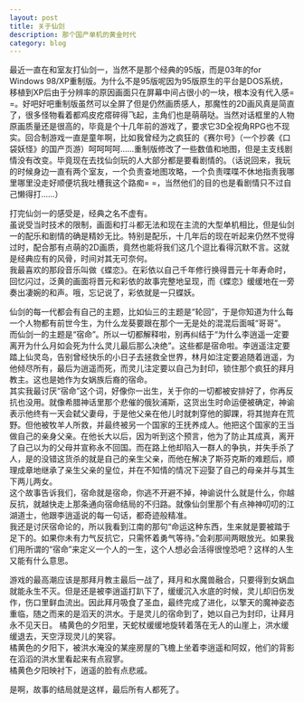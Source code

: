 ```yaml
---
layout: post
title: 关于仙剑
description: 那个国产单机的黄金时代
category: blog
---
```

最近一直在和室友打仙剑一，当然不是那个经典的95版，而是03年的for Windows 98/XP重制版。为什么不是95版呢因为95版原生的平台是DOS系统，移植到XP后由于分辨率的原因画面只在屏幕中间占很小的一块，根本没有代入感= =。好吧好吧重制版虽然可以全屏了但是仍然画质感人，那魔性的2D画风真是简直了，很多怪物看着都鸡皮疙瘩碎得飞起，主角们也是萌萌哒。当然对话框里的人物原画质量还是很高的，毕竟是个十几年前的游戏了，要求它3D全视角RPG也不现实。回合制游戏一直是童年啊，比如我曾经为之疯狂的《赛尔号》（一个抄袭《口袋妖怪》的国产页游）呵呵呵呵……重制版修改了一些数值和地图，但是主支线剧情没有改变。毕竟现在去找仙剑玩的人大部分都是要看剧情的。（话说回来，我玩的时候身边一直有两个室友，一个负责查地图攻略，一个负责喋喋不休地指责我哪里哪里没走好顺便坑我吐槽我这个路痴= =，当然他们的目的也是看剧情只不过自己懒得打……）

打完仙剑一的感受是，经典之名不虚有。  
虽说受当时技术的限制，画面和打斗都无法和现在主流的大型单机相比，但是仙剑一的配乐和剧情的确是精妙无比。特别是配乐，十几年后的现在听起来仍然不觉得过时，配合那有点萌的2D画质，竟然也能将我们这几个逗比看得沉默不言。这就是经典应有的风骨，时间对其无可奈何。  
我最喜欢的那段音乐叫做《蝶恋》。在彩依以自己千年修行换得晋元十年寿命时，回忆闪过，泛黄的画面将晋元和彩依的故事完整地呈现，而《蝶恋》缓缓地在一旁奏出凄婉的和声。哦，忘记说了，彩依就是一只蝶妖。  

仙剑的每一代都会有自己的主题，比如仙三的主题是“轮回”，于是你知道为什么每一个人物都有前世今生，为什么龙葵要跟在那个一无是处的混混后面喊“哥哥”。  
而仙剑一的主题是“宿命”。所以一切都解释啦，别再纠结于“为什么李逍遥一定要离开为什么月如会死为什么灵儿最后那么决绝”。这些都是宿命啦。李逍遥注定要踏上仙灵岛，告别曾经快乐的小日子去拯救全世界，林月如注定要追随着逍遥，为他倾尽所有，最后为逍遥而死，而灵儿注定要以自己为封印，锁住那个疯狂的拜月教主。这也是她作为女娲族后裔的宿命。  
其实我最讨厌“宿命”这个词，好像你一出生，关于你的一切都被安排好了，你再反抗也没用。就像希腊神话里那个悲催的俄狄浦斯，这货出生时命运便被确定，神谕表示他终有一天会弑父妻母，于是他父亲在他儿时就刺穿他的脚踝，将其抛弃在荒野。但他被牧羊人所救，并最终被另一个国家的王抚养成人。他把这个国家的王当做自己的亲身父亲。在他长大以后，因为听到这个预言，他为了防止其成真，离开了自己以为的父母并宣称永不回国。而在路上他却陷入一群人的争执，并失手杀了人，是的没错这货杀的就是自己的亲生父亲，而他在解决了斯芬克斯的难题后，顺理成章地继承了亲生父亲的皇位，并在不知情的情况下迎娶了自己的母亲并与其生下两儿两女。  
这个故事告诉我们，宿命就是宿命，你逃不开避不掉，神谕说什么就是什么，你越反抗，就越快走上那条通向宿命结局的不归路。就像仙剑里那个有点神神叨叨的江湖道士，他跟李逍遥说的每一句话，都奇迹般精准。  
我还是讨厌宿命论的，所以我看到江南的那句“命运这种东西，生来就是要被踏于足下的。如果你未有力气反抗它，只需怀着勇气等待。”会刹那间两眼放光。如果我们用所谓的“宿命”来定义一个人的一生，这个人想必会活得很惶恐吧？这样的人生又能有什么意思。  
 
游戏的最高潮应该是那拜月教主最后一战了，拜月和水魔兽融合，只要得到女娲血就能永生不灭。但是还是被李逍遥打趴下了，缓缓沉入水底的时候，灵儿却旧伤发作，伤口里鲜血流出。因此拜月吸食了圣血，最终完成了进化，以擎天的魔神姿态重临，随之而来的是滔天的洪水。于是灵儿的宿命到了，她以自己为封印，让拜月永不见天日。
橘黄色的夕阳里，天蛇杖缓缓地旋转着落在无人的山崖上，洪水缓缓退去，天空浮现灵儿的笑容。  
橘黄色的夕阳下，被洪水淹没的某座房屋的飞檐上坐着李逍遥和阿奴，他们的背影在滔滔的洪水里看起来有点寂寥。  
橘黄色夕阳映衬下，逍遥的脸有点悲戚。  

是啊，故事的结局就是这样，最后所有人都死了。
